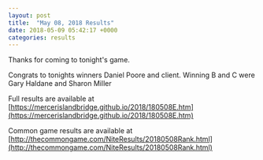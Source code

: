 ```yaml
---
layout: post
title:  "May 08, 2018 Results"
date: 2018-05-09 05:42:17 +0000
categories: results
---
```

Thanks for coming to tonight's game.

Congrats to tonights winners Daniel Poore and client.  Winning B and C were Gary Haldane and Sharon Miller

Full results are available at [https://mercerislandbridge.github.io/2018/180508E.htm](https://mercerislandbridge.github.io/2018/180508E.htm)

Common game results are available at [http://thecommongame.com/NiteResults/20180508Rank.html](http://thecommongame.com/NiteResults/20180508Rank.html)
